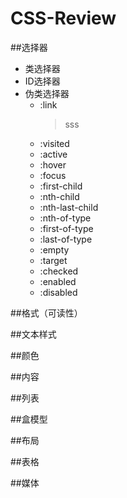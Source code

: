 # CSS-Review

##选择器
  * 类选择器
  * ID选择器
  * 伪类选择器
    + :link
      > sss
    + :visited
    + :active
    + :hover
    + :focus
    + :first-child
    + :nth-child
    + :nth-last-child
    + :nth-of-type
    + :first-of-type
    + :last-of-type
    + :empty
    + :target
    + :checked
    + :enabled
    + :disabled

##格式（可读性）


##文本样式


##颜色


##内容


##列表


##盒模型


##布局


##表格


##媒体

